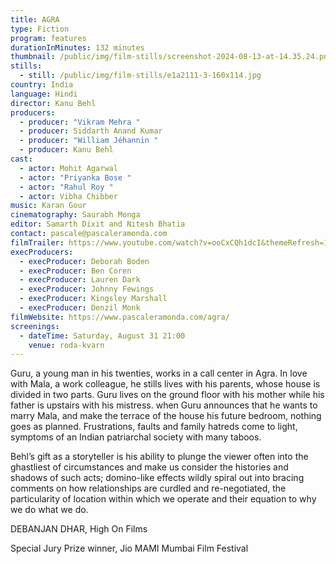```yaml
---
title: AGRA
type: Fiction
program: features
durationInMinutes: 132 minutes
thumbnail: /public/img/film-stills/screenshot-2024-08-13-at-14.35.24.png
stills:
  - still: /public/img/film-stills/e1a2111-3-160x114.jpg
country: India
language: Hindi
director: Kanu Behl
producers:
  - producer: "Vikram Mehra "
  - producer: Siddarth Anand Kumar
  - producer: "William Jéhannin "
  - producer: Kanu Behl
cast:
  - actor: Mohit Agarwal
  - actor: "Priyanka Bose "
  - actor: "Rahul Roy "
  - actor: Vibha Chibber
music: Karan Gour
cinematography: Saurabh Monga
editor: Samarth Dixit and Nitesh Bhatia
contact: pascale@pascaleramonda.com
filmTrailer: https://www.youtube.com/watch?v=ooCxCQh1dcI&themeRefresh=1
execProducers:
  - execProducer: Deborah Boden
  - execProducer: Ben Coren
  - execProducer: Lauren Dark
  - execProducer: Johnny Fewings
  - execProducer: Kingsley Marshall
  - execProducer: Denzil Monk
filmWebsite: https://www.pascaleramonda.com/agra/
screenings:
  - dateTime: Saturday, August 31 21:00
    venue: roda-kvarn
---
```

Guru, a young man in his twenties, works in a call center in Agra. In love with Mala, a work colleague, he stills lives with his parents, whose house is divided in two parts. Guru lives on the ground floor with his mother while his father is upstairs with his mistress. when Guru announces that he wants to marry Mala, and make the terrace of the house his future bedroom, nothing goes as planned. Frustrations, faults and family hatreds come to light, symptoms of an Indian patriarchal society with many taboos.



Behl’s gift as a storyteller is his ability to plunge the viewer often into the ghastliest of circumstances and make us consider the histories and shadows of such acts; domino-like effects wildly spiral out into bracing comments on how relationships are curdled and re-negotiated, the particularity of location within which we operate and their equation to why we do what we do.

DEBANJAN DHAR, High On Films

Special Jury Prize winner, Jio MAMI Mumbai Film Festival